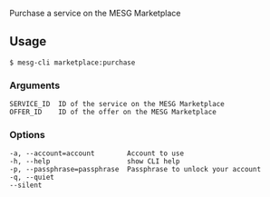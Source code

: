 Purchase a service on the MESG Marketplace

## Usage
```
$ mesg-cli marketplace:purchase
```

### Arguments
```
SERVICE_ID  ID of the service on the MESG Marketplace
OFFER_ID    ID of the offer on the MESG Marketplace
```

### Options
```
-a, --account=account        Account to use
-h, --help                   show CLI help
-p, --passphrase=passphrase  Passphrase to unlock your account
-q, --quiet
--silent
```
